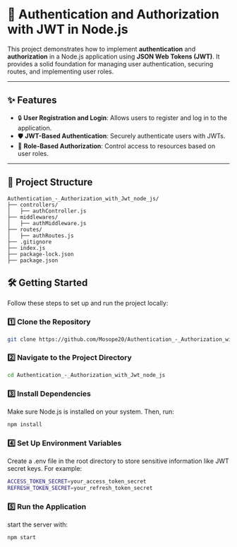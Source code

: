 # 🚀 Authentication and Authorization with JWT in Node.js

This project demonstrates how to implement **authentication** and **authorization** in a Node.js application using **JSON Web Tokens (JWT)**. It provides a solid foundation for managing user authentication, securing routes, and implementing user roles.

---

## ✨ Features

- 🔒 **User Registration and Login**: Allows users to register and log in to the application.
- 🛡️ **JWT-Based Authentication**: Securely authenticate users with JWTs.
- 🎯 **Role-Based Authorization**: Control access to resources based on user roles.

---

## 📂 Project Structure

```plaintext
Authentication_-_Authorization_with_Jwt_node_js/
├── controllers/
│   ├── authController.js
├── middlewares/
│   ├── authMiddleware.js
├── routes/
│   ├── authRoutes.js
├── .gitignore
├── index.js
├── package-lock.json
├── package.json
```
## 🛠️ Getting Started

Follow these steps to set up and run the project locally:

### 1️⃣ Clone the Repository

```bash
git clone https://github.com/Mosope20/Authentication_-_Authorization_with_Jwt_node_js.git
```

### 2️⃣ Navigate to the Project Directory

```bash
cd Authentication_-_Authorization_with_Jwt_node_js
```

### 3️⃣ Install Dependencies

Make sure Node.js is installed on your system. Then, run:
```bash
npm install
```

### 4️⃣ Set Up Environment Variables

Create a .env file in the root directory to store sensitive information like JWT secret keys. For example:
```bash
ACCESS_TOKEN_SECRET=your_access_token_secret
REFRESH_TOKEN_SECRET=your_refresh_token_secret
```

### 5️⃣ Run the Application
start the server with:
```bash
npm start
```



